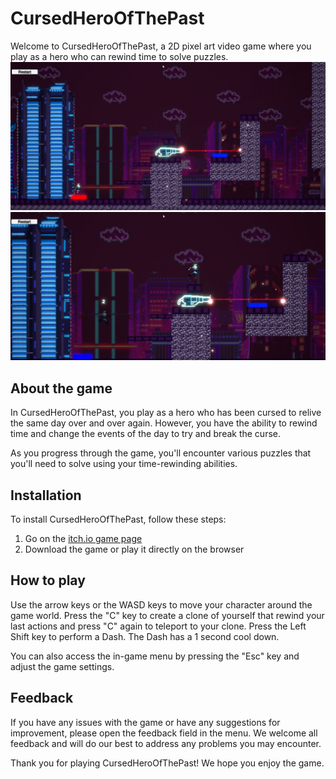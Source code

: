 
# CursedHeroOfThePast

Welcome to CursedHeroOfThePast, a 2D pixel art video game where you play as a hero who can rewind time to solve puzzles.
![Illustration0](Assets/Images/Illustation0.png)
![Illustration1](Assets/Images/Illustation1.png)

## About the game

In CursedHeroOfThePast, you play as a hero who has been cursed to relive the same day over and over again. However, you have the ability to rewind time and change the events of the day to try and break the curse.

As you progress through the game, you'll encounter various puzzles that you'll need to solve using your time-rewinding abilities.

## Installation

To install CursedHeroOfThePast, follow these steps:

1.  Go on the [itch.io game page](https://polimi-game-collective.itch.io/cursed-hero-of-the-past)
2.  Download the game or play it directly on the browser

## How to play

Use the arrow keys or the WASD keys to move your character around the game world.
Press the "C" key to create a clone of yourself that rewind your last actions and press "C" again to teleport to your clone.
Press the Left Shift key to perform a Dash. The Dash has a 1 second cool down.

You can also access the in-game menu by pressing the "Esc" key and adjust the game settings.

## Feedback

If you have any issues with the game or have any suggestions for improvement, please open the feedback field in the menu. We welcome all feedback and will do our best to address any problems you may encounter.

Thank you for playing CursedHeroOfThePast! We hope you enjoy the game.
